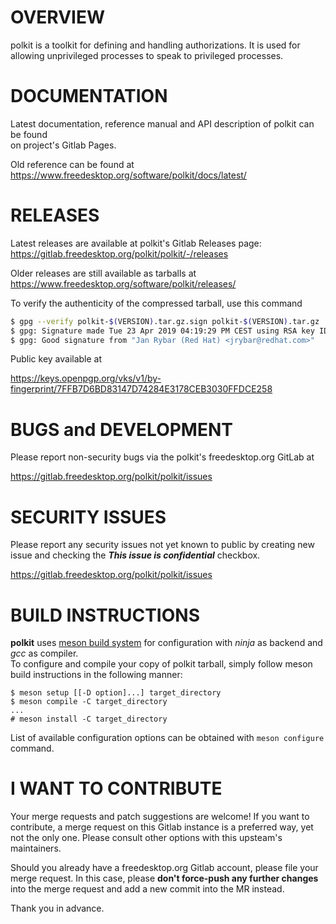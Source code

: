OVERVIEW
========

polkit is a toolkit for defining and handling authorizations.  It is
used for allowing unprivileged processes to speak to privileged
processes.


DOCUMENTATION
=============

Latest documentation, reference manual and API description of polkit can be found  
on project's Gitlab Pages.


Old reference can be found at  
 https://www.freedesktop.org/software/polkit/docs/latest/


RELEASES
========

Latest releases are available at polkit's Gitlab Releases page:  
 https://gitlab.freedesktop.org/polkit/polkit/-/releases


Older releases are still available as tarballs at  
 https://www.freedesktop.org/software/polkit/releases/


To verify the authenticity of the compressed tarball, use this command

``` bash
$ gpg --verify polkit-$(VERSION).tar.gz.sign polkit-$(VERSION).tar.gz
$ gpg: Signature made Tue 23 Apr 2019 04:19:29 PM CEST using RSA key ID FFDCE258
$ gpg: Good signature from "Jan Rybar (Red Hat) <jrybar@redhat.com>"
```

Public key available at

 https://keys.openpgp.org/vks/v1/by-fingerprint/7FFB7D6BD83147D74284E3178CEB3030FFDCE258


BUGS and DEVELOPMENT
====================

Please report non-security bugs via the polkit's freedesktop.org GitLab at

 https://gitlab.freedesktop.org/polkit/polkit/issues


SECURITY ISSUES
===============

Please report any security issues not yet known to public
by creating new issue and checking the ***This issue is confidential*** checkbox.

 https://gitlab.freedesktop.org/polkit/polkit/issues


BUILD INSTRUCTIONS
==================

**polkit** uses [meson build system](https://mesonbuild.com/) for configuration with *ninja* as backend and *gcc* as compiler.  
To configure and compile your copy of polkit tarball, simply follow meson build instructions in the following manner:
```
$ meson setup [[-D option]...] target_directory
$ meson compile -C target_directory
...
# meson install -C target_directory
```

List of available configuration options can be obtained with `meson configure` command.

I WANT TO CONTRIBUTE
====================
Your merge requests and patch suggestions are welcome! If you want to contribute, a merge request on this Gitlab instance is a preferred way, yet not the only one. Please consult other options with this upsteam's maintainers.

Should you already have a freedesktop.org Gitlab account, please file your merge request. In this case, please **don't force-push any further changes** into the merge request and add a new commit into the MR instead.

Thank you in advance.
